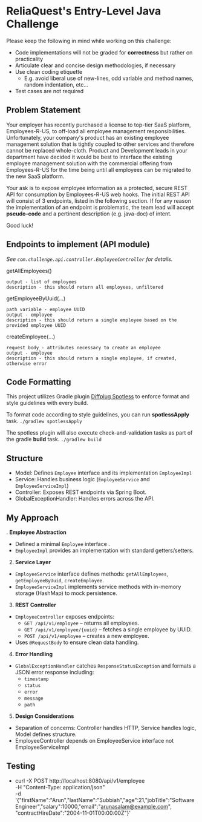 # ReliaQuest's Entry-Level Java Challenge

Please keep the following in mind while working on this challenge:
* Code implementations will not be graded for **correctness** but rather on practicality
* Articulate clear and concise design methodologies, if necessary
* Use clean coding etiquette
  * E.g. avoid liberal use of new-lines, odd variable and method names, random indentation, etc...
* Test cases are not required

## Problem Statement

Your employer has recently purchased a license to top-tier SaaS platform, Employees-R-US, to off-load all employee management responsibilities.
Unfortunately, your company's product has an existing employee management solution that is tightly coupled to other services and therefore 
cannot be replaced whole-cloth. Product and Development leads in your department have decided it would be best to interface
the existing employee management solution with the commercial offering from Employees-R-US for the time being until all employees can be
migrated to the new SaaS platform.

Your ask is to expose employee information as a protected, secure REST API for consumption by Employees-R-US web hooks.
The initial REST API will consist of 3 endpoints, listed in the following section. If for any reason the implementation 
of an endpoint is problematic, the team lead will accept **pseudo-code** and a pertinent description (e.g. java-doc) of intent.

Good luck!

## Endpoints to implement (API module)

_See `com.challenge.api.controller.EmployeeController` for details._

getAllEmployees()

    output - list of employees
    description - this should return all employees, unfiltered

getEmployeeByUuid(...)

    path variable - employee UUID
    output - employee
    description - this should return a single employee based on the provided employee UUID

createEmployee(...)

    request body - attributes necessary to create an employee
    output - employee
    description - this should return a single employee, if created, otherwise error

## Code Formatting

This project utilizes Gradle plugin [Diffplug Spotless](https://github.com/diffplug/spotless/tree/main/plugin-gradle) to enforce format
and style guidelines with every build.

To format code according to style guidelines, you can run **spotlessApply** task.
`./gradlew spotlessApply`

The spotless plugin will also execute check-and-validation tasks as part of the gradle **build** task.
`./gradlew build`

## Structure

- Model: Defines `Employee` interface and its implementation `EmployeeImpl`
- Service: Handles business logic (`EmployeeService` and `EmployeeServiceImpl`)
- Controller: Exposes REST endpoints via Spring Boot.
- GlobalExceptionHandler: Handles errors across the API.

## My Approach 

. **Employee Abstraction**
- Defined a minimal `Employee` interface .
- `EmployeeImpl` provides an implementation with standard getters/setters.

2. **Service Layer**
  - `EmployeeService` interface defines methods: `getAllEmployees`, `getEmployeeByUuid`, `createEmployee`.
  - `EmployeeServiceImpl` implements service methods with in-memory storage (HashMap) to mock persistence.

3. **REST Controller**
  - `EmployeeController` exposes endpoints:
    - `GET /api/v1/employee` – returns all employees.
    - `GET /api/v1/employee/{uuid}` – fetches a single employee by UUID.
    - `POST /api/v1/employee` – creates a new employee.
  - Uses `@RequestBody` to ensure clean data handling.

4. **Error Handling**
  - `GlobalExceptionHandler` catches `ResponseStatusException` and formats a JSON error response including:
    - `timestamp`
    - `status`
    - `error`
    - `message`
    - `path`

5. **Design Considerations**
  - Separation of concerns: Controller handles HTTP, Service handles logic, Model defines structure.
  - EmployeeController depends on EmployeeService interface not EmployeeServiceImpl

## Testing 
  - curl -X POST http://localhost:8080/api/v1/employee \
    -H "Content-Type: application/json" \
    -d '{"firstName":"Arun","lastName":"Subbiah","age":21,"jobTitle":"Software Engineer","salary":10000,"email":"arunasalam@example.com", "contractHireDate":"2004-11-01T00:00:00Z"}'


